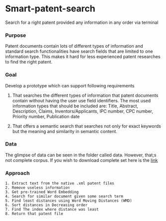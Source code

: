 # Smart-patent-search

Search for a right patent provided any information in any order via terminal

### Purpose
Patent documents contain lots of different types of information and standard search
functionalities have search fields that are limited to one information type. This makes it
hard for less experienced patent researches to find the right patent.

### Goal

Develop a prototype which can support following requirements 

1. That searches the different types of information that patent documents contain
	without having the user use field identifiers. The most used information types that
	should be included are: Title, Abstract, Description, Claims, Inventors/Applicants,
	IPC number, CPC number, Priority number, Publication date

2. That offers a semantic search that searches not only for exact keywords but the
	meaning and similarity in semantic content.

### Data 

The glimpse of data can be seen in the folder called data. However, that;s not complete corpus. 
If you wish to download complete set here is the [link](https://publication.epo.org/raw-data/download/files/2019/03/27/1553702348281/EP_full_text_backfile_sample_data_1980.zip)

### Approach

```
1. Extract text from the native .xml patent files
2. Remove useless information
3. Get pre-trained Word Embedding
4. Search for similar document given some search term
5. Find least distances using Word Moving Distances (WMD)
6. Sort distances in Decreasing order
7. Find The index where distance was least
8. Return that patent file

```

